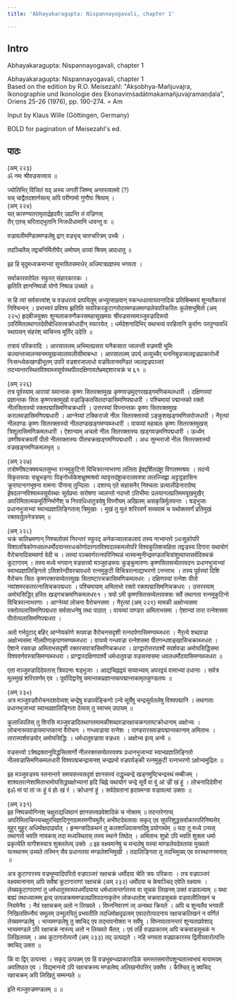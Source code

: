 ```yaml
---
title: 'Abhayakaragupta: Nispannayogavali, chapter 1'

---
```

## Intro

Abhayakaragupta: Nispannayogavali, chapter 1   

Abhayakaragupta: Nispannayogavali, chapter 1  
Based on the edition by R.O. Meisezahl: "Akṣobhya-Mañjuvajra, Ikonographie und Ikonologie des Ekonaviṃśadātmakamañjuvajramaṇḍala", Oriens 25-26 (1976), pp. 190-274. = Am  

Input by Klaus Wille (Göttingen, Germany)  

BOLD for pagination of Meisezahl's ed.  

## पाठः

(अम् २२३)  
ॐ नमः श्रीवज्रसत्त्वाय ॥  
  
ज्योतिभिर् विजितं यद् अस्य जगतीं जिष्ण्व् अन्तरत्वतमो (?)  
यच् चाद्वैतदशार्णसत्य् अपि परीणामो गुणौघः श्रियाम् ।  
(अम् २२४)  
यत् कारुण्यतरामृतार्द्रहृदयैर् उह्यन्ति तं वज्रिणस्  
तैर् एतच् चरिताद्भुतानि निजधीधामानि धावन्तु वः ॥  
  
वज्रावलीमण्डितमण्डलेषु द्राग् वज्रभृच् चारुचरित्रम् उच्चैः ।  
  
तदञ्चितैस् तद्वचनिर्मितौघैर् अमोघम् अग्र्यां श्रियम् आदधातु ॥  
  
इह हि मृदुमध्यक्रमाभ्यां सुभावितसमाधेर् अधिमात्रप्रज्ञस्य भगवता ।  
  
सर्वाकारवरोपेतः स्फुरत् संहारकारकः ।  
झतिति ज्ञाननिष्पन्नो योगो निष्पन्न उच्यते ॥  
  
स हि त्वां सर्वसत्त्वांश् च वज्रधरत्वं प्रापयितुम् अभ्युत्साहवान् स्कन्धधात्वायतनादिकं प्रतिबिम्बमयं शून्यतैकरसं निश्चिन्वन् । प्रभास्वरं प्रविश्य झतिति सपरिकरकूटागरोदरमण्डलमाण्डलेयपरिकरितः कुलेशभूषितो (अम् २२५) हृद्बीजयुक्तः शून्यताकरुणैकरसमहासुखमयः श्रीवज्रसत्त्वमञ्जुवज्रादिरूपो ऽपरिमिततथागतदेवीबोधिसत्त्वक्रोधादीन् स्फारयेत् । धर्मदेशनादिभिर् यथाभव्यं परहितानि कुर्वाणः परपुण्यावधिं स्थापयन् संहरंश् चाचिन्त्य मूर्तिर् उदेति ॥  
  
तत्रायं परिकरादिः । आरसातलम् अभिमतप्रसरा घनैकसारा ज्वलन्ती वज्रमयी भूमिः कल्पान्तज्वलनवनमयूखज्वालावलीसीमाबन्धा । आरसातलम् उपर्य् अत्युच्चैर् घननिबुडज्वलद्वज्रप्राकारोर्ध्वे निःसन्ध्येकखण्डीभूतम् उपरि वज्रशरजालाधो वज्रवितानमण्डितं ज्वलद्वज्रपञ्जरं तदभ्यन्तरस्थितविश्वाब्जसूर्यस्थपीतदक्षिणावर्तभ्रमद्दशारचक्रं च ६१ ॥  
  
(अम् २२६)  
तत्र पूर्वस्याम् आरायां यमान्तकः कृष्णः सितरक्तमुखः कृष्णवज्रमुद्गरखड्गमणिकमलधारी । दक्षिणस्यां प्रज्ञान्तकः सितः कृष्णरक्तमुखो वज्राङ्कितसितदण्डासिमणिपद्मधारी । पश्चिमायां पद्मान्तको रक्तो नीलसितास्यो रक्तपद्मासिमणिचक्रधारि । उत्तरस्यां विघ्नान्तकः कृष्णः सितरक्तमुखः करालवज्रासिमणिपद्मधारी । आग्नेय्यां टक्किराजो नीलः सितरक्तास्यो ऽङ्कुशखड्गमणिसरोजधारी । नैरृत्यां नीलदण्डः कृष्णः सितरक्तास्यो नीलदण्डखड्गमण्यब्जधारी । वायव्यां महाबलः कृष्णः सितरक्तमुखस् त्रिशूलासिमणिकमलधारी । ऐशान्याम् अचलो नीलः सितरक्तास्यः खड्गवज्रमणिपद्मधारी । ऊर्ध्वम् उष्णीषचक्रवर्ती पीतो नीलरक्तास्यः पीतचक्रखड्गमणिपद्मधारी । अधः सुम्भराजो नीलः सितरक्तास्यो वज्रखड्गमणिकमलभृत् ॥  
  
(अम् २२७)  
तत्रोष्णीषटक्क्यचलसुम्भा रत्नमुकुटिनो विचित्ररत्नाभरणा ललिता  ईषद्दर्शितदंष्ट्रा विगतश्मश्रवः । तदन्ये विकृतरूपाः सभ्रूभङ्गाः पिङ्गोर्ध्वकेशभ्रूश्मश्रवो व्यावृत्तदंष्ट्राकरालवक्त्रा ललज्जिह्वा अट्टाट्टहासिनः क्रूराष्टनागभूषना वामनाः पीनास् तुन्दिलाः । दशाप्य् एते सहासनैर् निश्चलाः प्रत्यालीढेनाराग्रेष्व् ईषदलग्नविश्वाब्जसूर्यस्थाः सूर्यप्रभाः सरोषणा ज्वलन्तो नदन्तो ऽतिभीमाः प्रलयानलप्रतिममयूखमुखैर् अपरिमितात्मकमूर्तिनिर्माणैश् च निरवधिधातुत्रयेषु विघ्नौघम् अखिलम् असकृन्निर्मूलयन्तः । षड्भुजाः प्रधानभुजाभ्यां स्वाभप्रज्ञालिङ्गितास् त्रिमुखाः । मुखं तु मूलं शरिरवर्णं सव्यवामं च यथोक्तवर्णं प्रतिमुखं रक्तवर्तुलनेत्रत्रयम् ॥  
  
(अम् २२८)  
चक्रं चातिभ्रमणान् निश्चलोपमं निरन्तरं स्फुरद् अनेकज्वालाकलापं तस्य नाभ्यन्तरे ऽधःसूकोपरि विशालत्रिकोणधवलधर्मोदयान्तरधःकोणोदरगतविश्वदलकमलोपरि विश्वकुलिशसहिता तद्वज्रस्य दिगारा यथायोगं वैरोचनादिसमवर्णा वेदी च । तस्यां पञ्चवर्णरत्नपरिनिष्पन्नं भास्वन्मुनीन्द्रमण्डलचित्रांशुव्याप्तसर्वदिक्चक्रं कूटागारम् । तस्य मध्ये भगवान् वज्रसत्त्वो मञ्जुवज्ररूपः कुङ्कुमारुणः कृष्णसितसव्येतरवदनः प्रधानभुजाभ्यां स्वाभप्रज्ञालिङ्गितो ऽसिशरेन्दीवरचापधरो रत्नमुकुटी विचित्ररत्नाद्याभरणो ऽनन्ताभः । तस्य पूर्वस्यां दिशि वैरोचनः सितः कृष्णरक्तसव्येतरमुखः सिताष्टारचक्रासिमणिकमलधरः । दक्षिणस्यां रत्नेशः पीतो नवांशमरकतरत्नासिचक्रपद्मधरः । पश्चिमायाम् अमिताभो रक्तो रक्तपद्मासिमणिचक्रधरः । उत्तरस्याम् अमोघसिद्धिर् हरितः खड्गचक्रमणिकमलधरः१ । त्रयो ऽमी कृष्णसितसव्येतरवक्त्राः सर्वे तथागता रत्नमुकुटिनो विचित्ररत्नाभरणाः । आग्नेय्यां लोचना वैरोचनसमा । नैरृत्यां (अम् २२९) मामकी अक्षोभ्यसमा रक्तोत्पलासिमणिपद्मधरा सर्वसाधनेषु तथा पाठात् । वायव्यां पाण्डरा अमिताभसमा । ऐशान्यां तारा रत्नेशसमा पीतोत्पलासिमणिपद्मधरा ।  
  
अतो गर्भपुटाद् बहिर् आग्नेयकोणे रूपवज्रा वैरोचनसदृशी रत्नदर्पणासिमण्यब्जधरा  । नैरृत्ये शब्दवज्रा अक्षोभ्यसमा नीलवीणाकृपाणमण्यब्जधरा । वायव्ये गन्धवज्रा रत्नेशसमा पीतगन्धशङ्खासिचक्राब्जधरा । ऐशाने रसवज्रा अमिताभसदृशी रक्तरसपात्रासिमणिचक्रधरा । प्राग्द्वारोत्तरपार्श्वे स्पर्शवज्रा अमोघसिद्धिसमा विश्ववर्णवस्त्रासिमण्यब्जधरा । प्राग्द्वारदक्षिणपार्श्वे धर्मधातुवज्रा वज्रसत्त्वसमा धवलधर्मोदयासिमण्यब्जधरा ॥  
  
एता मञ्जुवज्रादिदेवतास् त्रिवदनाः षड्भुजाः । आद्यचिह्नद्वयं सव्याभ्याम् अपरद्वयं वामाभ्यां दधानाः । सर्वत्र मूलमुखं शरिरवर्णम् एव । पूर्वादिद्वारेषु यमान्तकप्रज्ञान्तकपद्मान्तकामृतकुण्डलयः ॥  
  
(अम् २३०)  
अत्र मञ्जुवज्रवैरोचनदशदेव्यश् चन्द्रेषु वज्रपर्यङ्किणो ऽन्ये सूर्येषु चन्द्रसूर्यतलेषु विश्वपद्मानि । तथागताः प्रधानभुजाभ्यां स्वाभप्रज्ञालिङ्गिता देव्यस् तु स्वाभम् उपायम् ॥  
  
कुलाधिपतिस् तु शिरसि मञ्जुवज्रादितथागतमामकीशब्दवज्रारक्षाचक्रगताष्टक्रोधानाम् अक्षोभ्यः । लोचनारूपवज्रायमान्तकानां वैरोचनः । गन्धवज्राया रत्नेशः । पाण्डरारसवज्रापद्मान्तकानाम् अमिताभः । तारास्पर्शवज्रयोर् अमोघसिद्धिः । धर्मधातुवज्राया वज्रधरः । अक्षोभ्य इत्य् अन्ये ॥  
  
वज्रसत्त्वो ऽत्रेषद्रक्तानुविद्धसितवर्णो नीलरक्तसव्येतरवक्त्रः प्रधानभुजाभ्यां स्वाभप्रज्ञालिङ्गितो नीलवज्रासिमणिकमलधारी विश्वपद्मचन्द्रासनश् चन्द्रप्रभो वज्रपर्यङ्की रत्नमुकुटी रत्नाभरणो ऽक्षोभ्यमुद्रितः ॥  
  
इह मञ्जुवज्रस्य स्तनान्तरे समयसत्त्वसदृशं ज्ञानसत्त्वं तद्धृच्चन्द्रे खड्गमुष्टिचन्द्रस्थं मम्बीजम् । शाश्वतरत्नेशामिताभामोघसिद्ध्यक्षोभ्यानां हृदि चिह्ने यथायोगं चन्द्रे सूर्ये वा वुं आं ज्रीं खं हूं । लोचनादिदेवीनां इॐ मां पां तां जः हूं वं होः खं रं । क्रोधानां हूं । सर्वदेवतानां हृदयमन्त्रा वज्रावल्यां उक्ताः ॥  
  
(अम् २३१)  
इह निष्पन्नयोगिनश् चक्षुराद्यधिष्ठानं ज्ञानसत्त्वप्रवेशादिकं च नोक्तम् ॥ तदन्तरेणाप्य् अपरिमिताचिन्त्यचक्षुरभिज्ञादिगुणग्रामरमणीयमूर्तेर् अभीष्टदेवतायाः सकृद् एव सुपरिशुद्धसर्वाकारपरिनिष्पत्तेर् मुहुर् मुहुर् अधिमोक्षदार्ढ्यात् । हृन्मन्त्रादिकथनं तु कलशाधिवासनादिषु प्रयोगार्थम् ॥ यदा तु मध्ये ऽन्यस् तथागतो भवति नायकस् तदा मध्यस्थितस् तस्य स्थाने तिष्ठेत् । अमिताभः शुभ्रो ऽपि भवति शुक्ला धर्माः प्रकृत्येति वागीशस्यात्र शुक्लतेत्य् उक्तेः ॥ इह वक्ष्यमानेषु च मन्दलेषु यस्या माण्डलेयदेवताया मुख्यतो यत्स्थानम् उच्यते तस्मिन् सैव प्रधानतया मण्डलेशभिमुखी । तदालिङ्गिता तु तदभिमुख्य् एव परस्थानगमनात् ॥  
  
अत्र कूटागारस्य वज्रभूम्यादिपरितो वज्रपञ्जरं रक्षाचक्रं धर्मोदया चेति त्रयः परिकराः । तत्र वज्रपञ्जरं वक्ष्यमानानाम् अपि सर्वेषां कूटागाराणां रक्षाचक्रं (अम् २३२) धर्मोदया च केषाञ्चिद् एवेति वक्ष्यामः । लेख्यकूटागाराणां तु धर्मधातुस्वरूपधर्मोदयाया धर्मधात्वन्तर्गतस्य वा सूचकं लिखनम् उक्तं वज्रावल्याम् ॥ यथा बाह्यं तथाध्यात्मम् इत्य् उत्पन्नक्रममण्डलप्रतिपादनाकृतेन लोकधातोश् चक्रवाडसूचकं वज्रावलीलिखनं च नियमेनैव । नैवं रक्षाचक्रम् अतो न लिख्यते । विघ्ननिवारणं त्व् अन्यथा क्रियते । अपि च शून्यतैव भगवती निखिलविघ्नौघं समूलम् उन्मूलयितुं प्रभवतीति तदधिमोक्षदृढत्वम् एवादरोत्पादनाय रक्षाचक्रलिखनं न वर्णितं लेख्यमण्डलेषु । भाव्यमण्डलेषु तु क्वचिद् एव तद्भावनोक्ता न सर्वेषु । विघ्नघातानन्तरं शून्यताप्रवेशाद् भाव्यमण्डले ऽपि रक्षाचक्रं नास्त्य् अतो न लिख्यते चैतत् । एवं तर्हि वज्रप्राकारम् अपि चक्रवाडसूचकं न लिखितव्यम् । अथ कूटागारोत्पत्तौ (अम् २३३) तद् उत्पद्यते । नहि भगवता वज्रप्राकारस्य द्वितीयवारोत्पत्तिः क्वचिद् उक्ता ॥  
  
किं वा द्विर् उत्पत्त्या । सकृद् उत्पन्नम् एव हि वज्रभूबन्धप्राकारादिकं समस्तसमारोपशून्यतास्वभावं मायामयम् अवतिष्ठत एव । विद्यमानत्वे ऽपि रक्षाचक्रस्य मण्डलेष्व् अलिखनोपत्तिर् उक्तैव । कैश्चित् तु क्वचिद् रक्षाचक्रम् अपि लिखितुं सम्मन्यते ॥  
  
इति मञ्जुवज्रमण्डलम् ॥ ॥  

